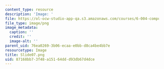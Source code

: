 ```yaml
---
content_type: resource
description: 'Image: '
file: https://ol-ocw-studio-app-qa.s3.amazonaws.com/courses/6-004-computation-structures-spring-2017/87168bb73f48a15164ddd93db67d4dce_Slide07.png
file_type: image/png
image_metadata:
  caption: ''
  credit: ''
  image-alt: ''
parent_uid: 76ea0269-3b06-ecaa-e0bb-d8ca4be4bb7e
resourcetype: Image
title: Slide07.png
uid: 87168bb7-3f48-a151-64dd-d93db67d4dce
---
```


